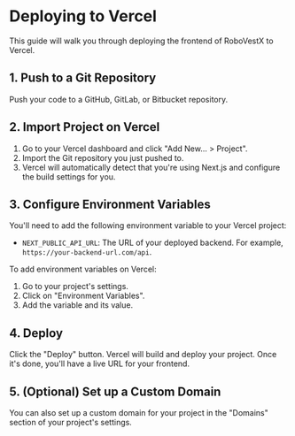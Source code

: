# Deploying to Vercel

This guide will walk you through deploying the frontend of RoboVestX to Vercel.

## 1. Push to a Git Repository

Push your code to a GitHub, GitLab, or Bitbucket repository.

## 2. Import Project on Vercel

1.  Go to your Vercel dashboard and click "Add New... > Project".
2.  Import the Git repository you just pushed to.
3.  Vercel will automatically detect that you're using Next.js and configure the build settings for you.

## 3. Configure Environment Variables

You'll need to add the following environment variable to your Vercel project:

-   `NEXT_PUBLIC_API_URL`: The URL of your deployed backend. For example, `https://your-backend-url.com/api`.

To add environment variables on Vercel:
1.  Go to your project's settings.
2.  Click on "Environment Variables".
3.  Add the variable and its value.

## 4. Deploy

Click the "Deploy" button. Vercel will build and deploy your project. Once it's done, you'll have a live URL for your frontend.

## 5. (Optional) Set up a Custom Domain

You can also set up a custom domain for your project in the "Domains" section of your project's settings.

